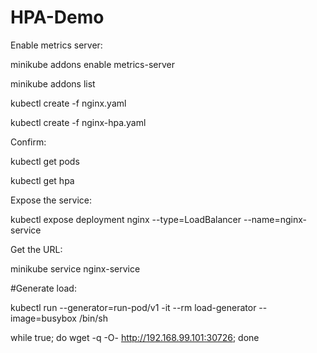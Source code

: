 # HPA-Demo

Enable metrics server:

minikube addons enable metrics-server

minikube addons list

kubectl create -f nginx.yaml

kubectl create -f nginx-hpa.yaml

Confirm:

kubectl get pods

kubectl get hpa

Expose the service:

kubectl expose deployment nginx --type=LoadBalancer --name=nginx-service

Get the URL:

minikube service nginx-service

#Generate load:

kubectl run --generator=run-pod/v1 -it --rm load-generator --image=busybox /bin/sh

while true; do wget -q -O- http://192.168.99.101:30726; done


